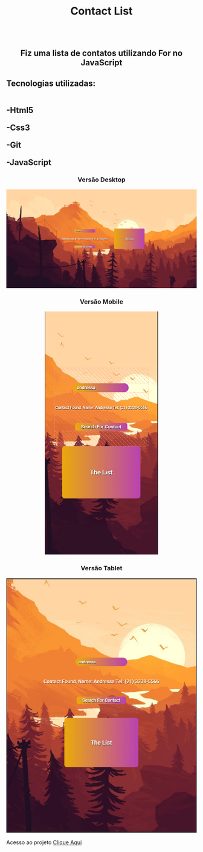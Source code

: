 <h1 align="center"> Contact List </h1>
<br>
<br>
<h2 align="center">Fiz uma lista de contatos utilizando For no JavaScript</h2>

<h2>Tecnologias utilizadas:
 <br> <br>
  <p>-Html5</p>
  <p>-Css3</p>
  <p>-Git</p>
  <p>-JavaScript</p>
</h2>

<h3 align="center"> Versão Desktop</h3>

<img src="https://github.com/EvertonDepla/Contact-List/blob/master/assets/contactlistDesktop.PNG?raw=true" alt="print-site1">

<h3 align="center"> Versão Mobile</h3>

<div align="center">

<img src="https://github.com/EvertonDepla/Contact-List/blob/master/assets/contactlistMobile.PNG?raw=true" alt="print-site2" width="300px">

</div>

 <h3 align="center"> Versão Tablet</h3>

<div align="center">
 
<img src="https://github.com/EvertonDepla/Contact-List/blob/master/assets/contactlistTablet.PNG?raw=true" margin-left="200px">

 </div>
 
 <p>

  Acesso ao projeto <a href="">Clique Aqui <a>
  
 </p>
